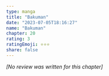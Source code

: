 ```yaml
---
type: manga
title: "Bakuman"
date: "2023-07-05T18:16:27"
name: "Bakuman"
chapter: 20
rating: 3
ratingEmoji: ⭐️⭐️⭐️
share: false
---
```


_[No review was written for this chapter]_
